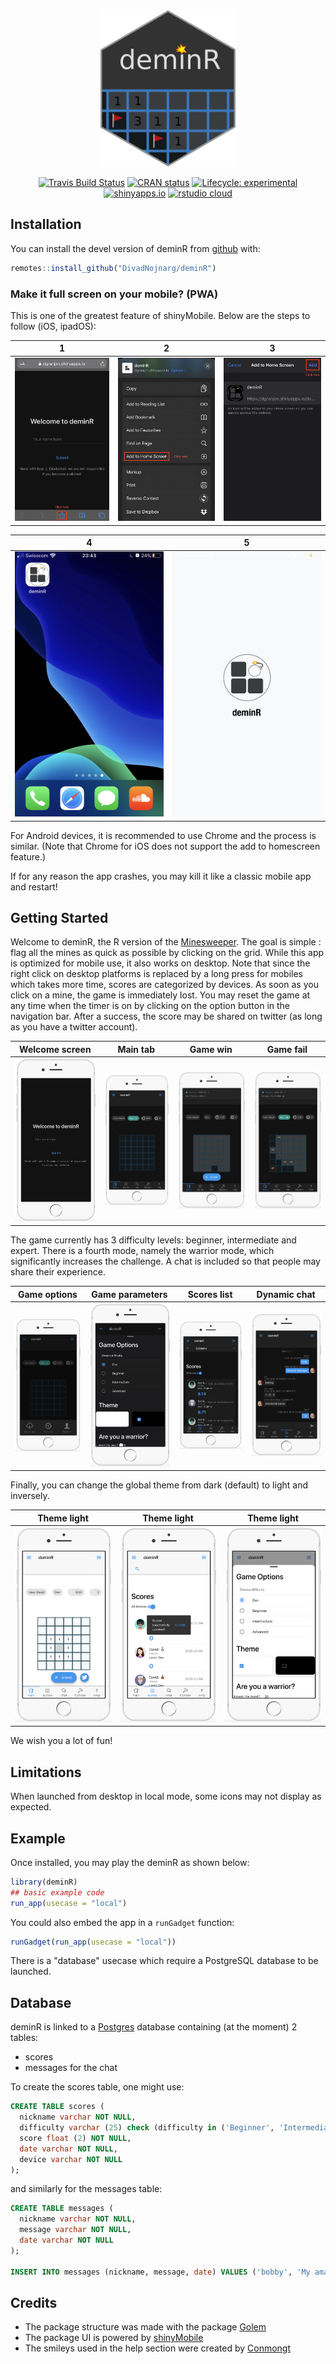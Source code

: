 <div align="center">

<img src="./man/figures/icon_package.png" height="250px" />

[![Travis Build Status](https://travis-ci.org/DivadNojnarg/deminR.svg?branch=master)](https://travis-ci.org/DivadNojnarg/deminR)
[![CRAN status](https://www.r-pkg.org/badges/version/deminR)](https://CRAN.R-project.org/package=deminR)
[![Lifecycle: experimental](https://img.shields.io/badge/lifecycle-experimental-orange.svg)](https://www.tidyverse.org/lifecycle/#experimental)
[![shinyapps.io](https://img.shields.io/badge/shinyapps.io-on-purple.svg)](https://dgranjon.shinyapps.io/deminR)
[![rstudio cloud](https://img.shields.io/badge/rstudiocloud-on-blue.svg)](https://rstudio.cloud/project/1032373)



</div>

## Installation

You can install the devel version of deminR from [github](https://github.com/DivadNojnarg/deminR) with:

``` r
remotes::install_github("DivadNojnarg/deminR")
```

### Make it full screen on your mobile? (PWA)
This is one of the greatest feature of shinyMobile. Below are the steps to follow (iOS, ipadOS):

1                          |  2                        |  3                       
:-------------------------:|:-------------------------:|:-------------------------:
![](man/figures/readme_pwa_1.jpeg)  |  ![](man/figures/readme_pwa_2.jpeg)  |  ![](man/figures/readme_pwa_3.jpeg)  

4                          |  5
:-------------------------:|:-------------------------:
![](man/figures/readme_pwa_4.png)  |  ![](man/figures/readme_pwa_5.png)

For Android devices, it is recommended to use Chrome and the process is similar. 
(Note that Chrome for iOS does not support the add to homescreen feature.)

If for any reason the app crashes, you may kill it like a classic mobile app and restart!

## Getting Started

Welcome to deminR, the R version of the [Minesweeper](https://en.wikipedia.org/wiki/Minesweeper_(video_game)). The goal is simple : flag all the mines as quick as possible by clicking on the grid. While this app is optimized for mobile use, it also works on desktop.
Note that since the right click on desktop platforms is replaced by a long press for mobiles which takes more time, scores are categorized by devices.
As soon as you click on a mine, the game is immediately lost. You may reset the game at any time when the timer is on by clicking on the option button in the navigation bar. After a success, the score may be shared on twitter (as long as you have a twitter account).

Welcome screen             |  Main tab                 | Game win                   |  Game fail
:-------------------------:|:-------------------------:|:-------------------------:|:-------------------------:
![](man/figures/readme_welcome.png)  |  ![](man/figures/readme_grid.png)  |  ![](man/figures/readme_win.png)  |  ![](man/figures/readme_fail.png)

The game currently has 3 difficulty levels: beginner, intermediate and expert. There is a fourth mode, namely the warrior mode, which significantly increases the challenge. A chat is included so that people may share their experience. 

Game options             |  Game parameters           |  Scores list                |  Dynamic chat
:-------------------------:|:-------------------------:|:-------------------------:|:-------------------------:
![](man/figures/readme_options.png)  |  ![](man/figures/readme_params.png)  |  ![](man/figures/readme_scores.png)  |  ![](man/figures/readme_chat.png)

Finally, you can change the global theme from dark (default) to light and inversely.

Theme light               |  Theme light               |  Theme light
:-------------------------:|:-------------------------:|:-------------------------:
![](man/figures/readme_light_1.png)  |  ![](man/figures/readme_light_2.png)  |  ![](man/figures/readme_light_3.png)

We wish you a lot of fun!

## Limitations

When launched from desktop in local mode, some icons may not display as expected.

## Example

Once installed, you may play the deminR as shown below:

``` r
library(deminR)
## basic example code
run_app(usecase = "local")
```

You could also embed the app in a `runGadget` function:
```r
runGadget(run_app(usecase = "local"))
```

There is a "database" usecase which require a PostgreSQL database to be launched.

## Database
deminR is linked to a [Postgres](https://www.postgresql.org) database containing (at the moment) 2 tables:
- scores
- messages for the chat

To create the scores table, one might use:

```sql
CREATE TABLE scores (
  nickname varchar NOT NULL,
  difficulty varchar (25) check (difficulty in ('Beginner', 'Intermediate', 'Advanced')),
  score float (2) NOT NULL,
  date varchar NOT NULL,
  device varchar NOT NULL
);
```

and similarly for the messages table:

```sql
CREATE TABLE messages (
  nickname varchar NOT NULL,
  message varchar NOT NULL,
  date varchar NOT NULL
);

INSERT INTO messages (nickname, message, date) VALUES ('bobby', 'My amazing message', '2020-03-04');
```


## Credits
* The package structure was made with the package [Golem](https://github.com/ThinkR-open/golem) 
* The package UI is powered by [shinyMobile](https://github.com/RinteRface/shinyMobile)
* The smileys used in the help section were created by [Conmongt](https://pixabay.com/fr/users/conmongt-1226108/)

